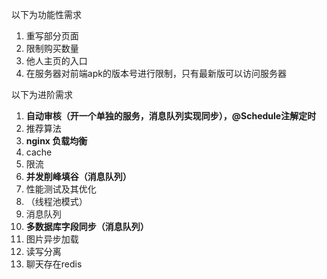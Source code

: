 以下为功能性需求

1. 重写部分页面
2. 限制购买数量
3. 他人主页的入口
4. 在服务器对前端apk的版本号进行限制，只有最新版可以访问服务器



以下为进阶需求

1. **自动审核（开一个单独的服务，消息队列实现同步），@Schedule注解定时**
2. 推荐算法
3. **nginx 负载均衡**
4. cache
5. 限流
6. **并发削峰填谷（消息队列）**
7. 性能测试及其优化
8. （线程池模式）
9. 消息队列
10. **多数据库字段同步（消息队列）**
11. 图片异步加载
12. 读写分离
13. 聊天存在redis
